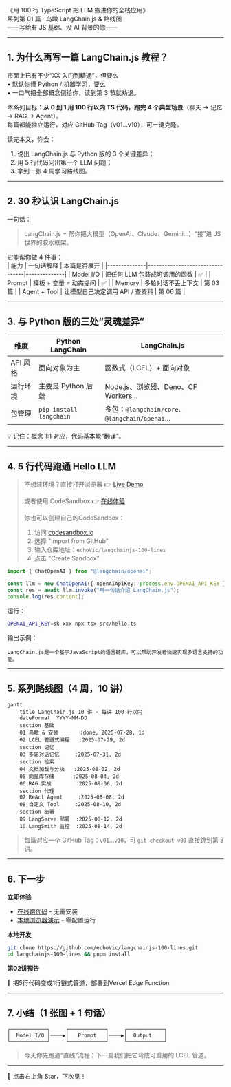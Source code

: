《用 100 行 TypeScript 把 LLM 搬进你的全栈应用》  
系列第 01 篇 · 鸟瞰 LangChain.js & 路线图  
——写给有 JS 基础、没 AI 背景的你——  

---

## 1. 为什么再写一篇 LangChain.js 教程？

市面上已有不少“XX 入门到精通”，但要么  
• 默认你懂 Python / 机器学习，要么  
• 一口气把全部概念倒给你，读到第 3 节就劝退。  

本系列目标：**从 0 到 1 用 100 行以内 TS 代码，跑完 4 个典型场景**（聊天 → 记忆 → RAG → Agent）。  
每篇都能独立运行，对应 GitHub Tag（v01…v10），可一键克隆。  

读完本文，你会：  
1. 说出 LangChain.js 与 Python 版的 3 个关键差异；  
2. 用 5 行代码问出第一个 LLM 问题；  
3. 拿到一张 4 周学习路线图。  

---

## 2. 30 秒认识 LangChain.js

一句话：  
> LangChain.js = 帮你把大模型（OpenAI、Claude、Gemini…）“接”进 JS 世界的胶水框架。  

它能帮你做 4 件事：  
| 能力         | 一句话解释                      | 本篇是否展开 |
|--------------|---------------------------------|--------------|
| Model I/O    | 把任何 LLM 包装成可调用的函数   | ✅            |
| Prompt       | 模板 + 变量 = 动态提问          | ✅            |
| Memory       | 多轮对话不丢上下文              | 第 03 篇      |
| Agent + Tool | 让模型自己决定调用 API / 查资料 | 第 06 篇      |

---

## 3. 与 Python 版的三处“灵魂差异”

| 维度        | Python LangChain           | LangChain.js                            |
|-------------|----------------------------|-----------------------------------------|
| API 风格    | 面向对象为主               | 函数式（LCEL）+ 面向对象                |
| 运行环境    | 主要是 Python 后端          | Node.js、浏览器、Deno、CF Workers…      |
| 包管理      | `pip install langchain`    | 多包：`@langchain/core`、`@langchain/openai`… |

💡 记住：概念 1:1 对应，代码基本能“翻译”。

---

## 4. 5 行代码跑通 Hello LLM

> 不想装环境？直接打开浏览器 👉  [Live Demo](browser-demo.html)
> 
> 或者使用 CodeSandbox 👉  [在线体验](https://codesandbox.io/p/github/echoVic/langchainjs-100-lines/main?import=true)
> 
> 你也可以创建自己的CodeSandbox：
> 1. 访问 [codesandbox.io](https://codesandbox.io)
> 2. 选择 "Import from GitHub"
> 3. 输入仓库地址：`echoVic/langchainjs-100-lines`
> 4. 点击 "Create Sandbox"

```ts
import { ChatOpenAI } from "@langchain/openai";

const llm = new ChatOpenAI({ openAIApiKey: process.env.OPENAI_API_KEY });
const res = await llm.invoke("用一句话介绍 LangChain.js");
console.log(res.content);
```
运行：  
```bash
OPENAI_API_KEY=sk-xxx npx tsx src/hello.ts
```
输出示例：  
```
LangChain.js是一个基于JavaScript的语言链库，可以帮助开发者快速实现多语言支持的功能。
```

---

## 5. 系列路线图（4 周，10 讲）

```mermaid
gantt
    title LangChain.js 10 讲 · 每讲 100 行以内
    dateFormat  YYYY-MM-DD
    section 基础
    01 鸟瞰 & 安装       :done, 2025-07-28, 1d
    02 LCEL 管道式编程   :2025-07-29, 2d
    section 记忆
    03 多轮对话记忆     :2025-07-31, 2d
    section 检索
    04 文档加载与分块   :2025-08-02, 2d
    05 向量库存储      :2025-08-04, 2d
    06 RAG 实战        :2025-08-06, 2d
    section 代理
    07 ReAct Agent     :2025-08-08, 2d
    08 自定义 Tool     :2025-08-10, 2d
    section 部署
    09 LangServe 部署  :2025-08-12, 2d
    10 LangSmith 监控  :2025-08-14, 2d
```

> 每篇对应一个 GitHub Tag：`v01`…`v10`，可 `git checkout v03` 直接跳到第 3 讲。

---

## 6. 下一步

**立即体验**
- [在线跑代码](https://codesandbox.io/p/github/echoVic/langchainjs-100-lines/main?import=true) - 无需安装
- [本地浏览器演示](browser-demo.html) - 零配置运行

**本地开发**
```bash
git clone https://github.com/echoVic/langchainjs-100-lines.git
cd langchainjs-100-lines && pnpm install
```

**第02讲预告**  

🚀 把5行代码变成1行链式管道，部署到Vercel Edge Function

---

## 7. 小结（1 张图 + 1 句话）

```
┌────────────┐     ┌────────────┐     ┌────────────┐
│  Model I/O │────▶│   Prompt   │────▶│  Output    │
└────────────┘     └────────────┘     └────────────┘
```
> 今天你先跑通“直线”流程；下一篇我们把它弯成可重用的 LCEL 管道。  

---

🚀 点击右上角 Star，下次见！